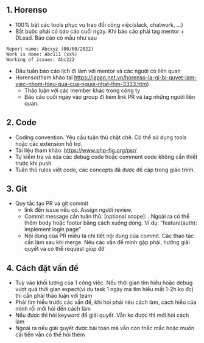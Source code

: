 ## 1. Horenso
- 100% bật các tools phục vụ trao đổi công việc(slack, chatwork, ...)
- Bắt buộc phải có báo cáo cuối ngày. Khi báo cáo phải tag mentor + DLead. Báo cáo có mẫu như sau
```text
Report name: Abcxyz (00/00/2022)
Work is done: Abc111 (xx%)
Working of issues: Abc222
```
- Đầu tuần báo cáo lịch đi làm với mentor và các người có liên quan
- Horenso(tham khảo tại https://japan.net.vn/horenso-la-gi-bi-quyet-lam-viec-nhom-hieu-qua-cua-nguoi-nhat-lhm-3333.htm)
  - Thảo luận với các member khác trong công ty
  - Báo cáo cuối ngày vào group đi kèm link PR và tag những người liên quan.

## 2. Code
- Coding convention. Yêu cầu tuân thủ chặt chẽ. Có thể sử dụng tools hoặc các extension hỗ trợ.
- Tài liệu tham khảo: https://www.php-fig.org/psr/
- Tự kiểm tra và xóa các debug code hoặc comment code không cần thiết trước khi push.
- Tuân thủ rules viết code, các concepts đã được đề cập trong giáo trình.

## 3. Git
- Quy tắc tạo PR và git commit
    - link đến issue nếu có. Assign người review.
    - Commit message cần tuân thủ: <type>[optional scope]: <description>. Ngoài ra có thể thêm body hoặc footer bằng cách xuống dòng. Ví dụ: “feature(auth): implement login page”
    - Nội dung của PR miêu tả chi tiết nội dung của commit. Các thao tác cần làm sau khi merge. Nêu các vấn đề mình gặp phải, hướng giải quyết và có thể request giúp đỡ

## 4. Cách đặt vấn đề
- Tuỳ vào khối lượng của 1 công việc. Nếu thời gian tìm hiểu hoặc debug vượt quá thời gian expect(ví dụ task 1 ngày mà tìm hiểu mất 1-2h ko đc) thì cần phải  thảo luận với team
- Phải tìm hiểu trước các vấn đề, khi hỏi phải nêu cách làm, cách hiểu của mình rồi mới hỏi đến cách làm
- Nếu được thì hỏi keyword để giải quyết. Vẫn ko được thì mới hỏi cách làm
- Ngoài ra nếu giải quyết được bài toán mà vẫn còn thắc mắc hoặc muốn cải tiến vẫn có thể hỏi thêm